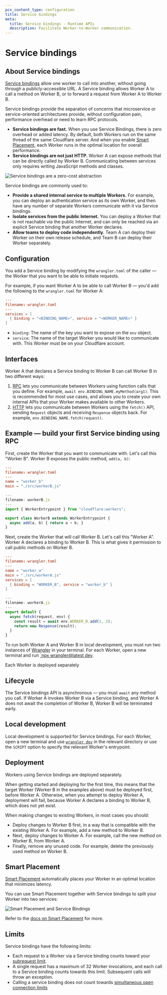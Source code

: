 ```yaml
---
pcx_content_type: configuration
title: Service bindings
meta:
  title: Service bindings - Runtime APIs
  description: Facilitate Worker-to-Worker communication.
---
```


# Service bindings

## About Service bindings

[Service bindings](/workers/runtime-apis/bindings/service-bindings/) allow one worker to call into another, without going through a publicly-accessible URL. A Service binding allows Worker A to call a method on Worker B, or to forward a request from Worker A to Worker B.

Service bindings provide the separation of concerns that microservice or service-oriented architectures provide, without configuration pain, performance overhead or need to learn RPC protocols.

- **Service bindings are fast.** When you use Service Bindings, there is zero overhead or added latency. By default, both Workers run on the same thread of the same Cloudflare server. And when you enable [Smart Placement](/workers/configuration/smart-placement/), each Worker runs in the optimal location for overall performance.
- **Service bindings are not just HTTP.** Worker A can expose methods that can be directly called by Worker B. Communicating between services only requires writing JavaScript methods and classes.

![Service bindings are a zero-cost abstraction](/images/workers/platform/bindings/service-bindings-comparison.png)

Service bindings are commonly used to:

- **Provide a shared internal service to multiple Workers.** For example, you can deploy an authentication service as its own Worker, and then have any number of separate Workers communicate with it via Service bindings.
- **Isolate services from the public Internet.** You can deploy a Worker that is not reachable via the public Internet, and can only be reached via an explicit Service binding that another Worker declares.
- **Allow teams to deploy code independently.** Team A can deploy their Worker on their own release schedule, and Team B can deploy their Worker separately.

## Configuration

You add a Service binding by modifying the `wrangler.toml` of the caller — the Worker that you want to be able to initiate requests.

For example, if you want Worker A to be able to call Worker B — you'd add the following to the `wrangler.toml` for Worker A:
```toml
---
filename: wrangler.toml
---
services = [
  { binding = "<BINDING_NAME>", service = "<WORKER_NAME>" }
]
```

* `binding`: The name of the key you want to expose on the `env` object.
* `service`: The name of the target Worker you would like to communicate with. This Worker must be on your Cloudflare account.

## Interfaces

Worker A that declares a Service binding to Worker B can call Worker B in two different ways:

1. [RPC](/workers/runtime-apis/bindings/service-bindings/rpc) lets you communicate between Workers using function calls that you define. For example, `await env.BINDING_NAME.myMethod(arg1)`. This is recommended for most use cases, and allows you to create your own internal APIs that your Worker makes available to other Workers.
2. [HTTP](/workers/runtime-apis/bindings/service-bindings/http) lets you communicate between Workers using the `fetch()` API, sending `Request` objects and receiving `Response` objects back. For example, `env.BINDING_NAME.fetch(request)`.

## Example — build your first Service binding using RPC

First, create the Worker that you want to communicate with. Let's call this "Worker B". Worker B exposes the public method, `add(a, b)`:

```toml
---
filename: wrangler.toml
---
name = "worker_b"
main = "./src/workerB.js"
```

```js
---
filename: workerB.js
---
import { WorkerEntrypoint } from "cloudflare:workers";

export class WorkerB extends WorkerEntrypoint {
  async add(a, b) { return a + b; }
}
```

Next, create the Worker that will call Worker B. Let's call this "Worker A". Worker A declares a binding to Worker B. This is what gives it permission to call public methods on Worker B.

```toml
---
filename: wrangler.toml
---
name = "worker_a"
main = "./src/workerA.js"
services = [
  { binding = "WORKER_B", service = "worker_b" }
]
```

```js
---
filename: workerA.js
---
export default {
  async fetch(request, env) {
    const result = await env.WORKER_B.add(1, 2);
    return new Response(result);
  }
}
```

To run both Worker A and Worker B in local development, you must run two instances of [Wrangler](/workers/wrangler) in your terminal. For each Worker, open a new terminal and run [`npx wrangler@latest dev](/workers/wrangler/commands#dev).

Each Worker is deployed separately

## Lifecycle

The Service bindings API is asynchronous — you must `await` any method you call. If Worker A invokes Worker B via a Service binding, and Worker A does not await the completion of Worker B, Worker B will be terminated early.

## Local development

Local development is supported for Service bindings. For each Worker, open a new terminal and use [`wrangler dev`](/workers/wrangler/commands/#dev) in the relevant directory or use the `SCRIPT` option to specify the relevant Worker's entrypoint.

## Deployment

Workers using Service bindings are deployed separately.

When getting started and deploying for the first time, this means that the target Worker (Worker B in the examples above) must be deployed first, before Worker A. Otherwise, when you attempt to deploy Worker A, deployment will fail, because Worker A declares a binding to Worker B, which does not yet exist.

When making changes to existing Workers, in most cases you should:

- Deploy changes to Worker B first, in a way that is compatible with the existing Worker A. For example, add a new method to Worker B.
- Next, deploy changes to Worker A. For example, call the new method on Worker B, from Worker A.
- Finally, remove any unused code. For example, delete the previously used method on Worker B.

## Smart Placement

[Smart Placement](/workers/configuration/smart-placement) automatically places your Worker in an optimal location that minimizes latency.

You can use Smart Placement together with Service bindings to split your Worker into two services:

![Smart Placement and Service Bindings](/images/workers/platform/smart-placement-service-bindings.png)

Refer to the [docs on Smart Placement](/workers/configuration/smart-placement/#best-practices) for more.

## Limits

Service bindings have the following limits:

* Each request to a Worker via a Service binding counts toward your [subrequest limit](/workers/platform/limits/#subrequests).
* A single request has a maximum of 32 Worker invocations, and each call to a Service binding counts towards this limit. Subsequent calls will throw an exception.
* Calling a service binding does not count towards [simultaneous open connection limits](/workers/platform/limits/#simultaneous-open-connections)
